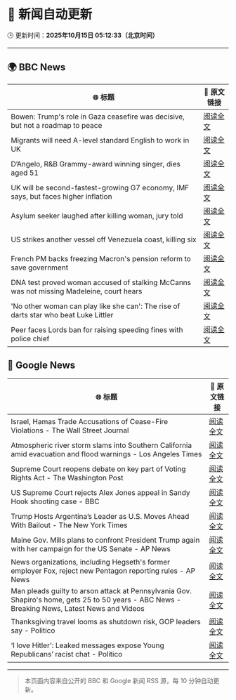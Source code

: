 # 🧠 新闻自动更新

🕒 更新时间：**2025年10月15日 05:12:33（北京时间）**

---

## 🌍 BBC News

| 🌐 标题 | 🔗 原文链接 |
|--------|-------------|
| Bowen: Trump's role in Gaza ceasefire was decisive, but not a roadmap to peace | [阅读全文](https://www.bbc.com/news/articles/ce86118q6ego?at_medium=RSS&at_campaign=rss) |
| Migrants will need A-level standard English to work in UK | [阅读全文](https://www.bbc.com/news/articles/c8679q0pe57o?at_medium=RSS&at_campaign=rss) |
| D’Angelo, R&B Grammy-award winning singer, dies aged 51 | [阅读全文](https://www.bbc.com/news/articles/cwynv40ly4vo?at_medium=RSS&at_campaign=rss) |
| UK will be second-fastest-growing G7 economy, IMF says, but faces higher inflation | [阅读全文](https://www.bbc.com/news/articles/cn092p27xn0o?at_medium=RSS&at_campaign=rss) |
| Asylum seeker laughed after killing woman, jury told | [阅读全文](https://www.bbc.com/news/articles/cwy902djzv2o?at_medium=RSS&at_campaign=rss) |
| US strikes another vessel off Venezuela coast, killing six | [阅读全文](https://www.bbc.com/news/articles/cg51625lmmgo?at_medium=RSS&at_campaign=rss) |
| French PM backs freezing Macron's pension reform to save government | [阅读全文](https://www.bbc.com/news/articles/crkldd02xg8o?at_medium=RSS&at_campaign=rss) |
| DNA test proved woman accused of stalking McCanns was not missing Madeleine, court hears | [阅读全文](https://www.bbc.com/news/articles/ckgk2g94ll0o?at_medium=RSS&at_campaign=rss) |
| 'No other woman can play like she can': The rise of darts star who beat Luke Littler | [阅读全文](https://www.bbc.com/sport/darts/articles/cy5qy49d04yo?at_medium=RSS&at_campaign=rss) |
| Peer faces Lords ban for raising speeding fines with police chief | [阅读全文](https://www.bbc.com/news/articles/c5y4558r5gko?at_medium=RSS&at_campaign=rss) |

## 📰 Google News

| 🌐 标题 | 🔗 原文链接 |
|--------|-------------|
| Israel, Hamas Trade Accusations of Cease-Fire Violations - The Wall Street Journal | [阅读全文](https://news.google.com/rss/articles/CBMipAFBVV95cUxNVS02MUZMc2daS1RsakYxSkdSemZ1OUdRUVlNT0JiX2p3UXZybG9sQXc1MzF2RGhrOWtnRjRGazdTTXQyWjNHeWtpa3diWDZJeXY5Uk9xMXhvVW1XYkJKQWY0MUduM2VfbUp0RDFVLTZEQTJFTmNPSkJ6NHpEQkFHNXI5S2tiMGgzeG1YaGVyOTZnNHRld1g3Z2gyMjl0OU5Ea2V1TQ?oc=5) |
| Atmospheric river storm slams into Southern California amid evacuation and flood warnings - Los Angeles Times | [阅读全文](https://news.google.com/rss/articles/CBMivAFBVV95cUxORFM3ZFVnSUh2azMtRGJKWVppSGtuMF80Y09mWGE3Tjd5a3hNeExyejVJRXpHaFB1bmwydVF3bEpJX3FPVTdLeGRNNVNEa3dkSEdwSWNBSkZOcXM3dEloeU1NUEwwcnQxbzZOWDBvVHQ0MG9TZWVrc0NLaW9HMFgxeVNraW0teGRDMC15Ui1oMDcwMkRYaXpaWDJISzc1YTNEWHdINlVoLUgtZUxkT1prdlpyVDM0b2VPSTRwRQ?oc=5) |
| Supreme Court reopens debate on key part of Voting Rights Act - The Washington Post | [阅读全文](https://news.google.com/rss/articles/CBMimwFBVV95cUxOZDU5dzRnRzBsRVJETlJkUnA0UmpfWWV4UlFJWmVYVy02SVVET2tMZzJ4eHp0WGxTUGdzRk9CUVFQMk5TRjl0cUM5VXM3WF9kTGdfUEFPUzlNSGNiekhyS0JjbG5aSTFDRHZZN1FMSXlUcXhZdGEwWVZUcHBwTUM5LW9JNks2WTRrQUIxdkJPb0F4OVRjbmZmUUxDSQ?oc=5) |
| US Supreme Court rejects Alex Jones appeal in Sandy Hook shooting case - BBC | [阅读全文](https://news.google.com/rss/articles/CBMiWkFVX3lxTE5ZbUVxMTU0bEpiSkxiaTRpWjVYSXRjZy1WUGxPeHJBWG50RnlGeEotOU83elR1Mll5U0lLMmFkZVFlTHFGcVB2Y3JLTlJwblF2Y1VYQ1QwYkVwZ9IBX0FVX3lxTE1DYXVJdlRKRDVyZUNxRnpKeTVNUEVaamhrZnRWU1JVNGtCNm5BSWdlaVNrbWxHbUNFLUxZNHB0d0k3OE1jRURiN0lscUpua1EwSGR6bUhSWHFKZmRmcHIw?oc=5) |
| Trump Hosts Argentina’s Leader as U.S. Moves Ahead With Bailout - The New York Times | [阅读全文](https://news.google.com/rss/articles/CBMiigFBVV95cUxORUROS25RbEY4bGZkamp4VlMyVG1Ma1Y3cThsaHFPN0dnWEZOdGdteHA0ejVBVmwtelNjeUdRNEo0RkNxU3F3RTB2RkZFT2E1V2hYbC0yU29kbnF5ekJqMnFzSVpuc2txVmlxX3hTSFdaVi1oaGJDSDFoZTVVQkdIVnJwQnlLdUdnb0E?oc=5) |
| Maine Gov. Mills plans to confront President Trump again with her campaign for the US Senate - AP News | [阅读全文](https://news.google.com/rss/articles/CBMilwFBVV95cUxNUFdIN2Y3STNWYWw4OU5IYV9SRWFIVUNFM1NCOUZ5MzNCUjc5c2VSNmN1MXhBZjhwQ3VOMmdObDQxU3hzUXg3N0J1cW9rOVJuX1RvQjlnV1M5ejdrODdmWXFEcHdZMFhwMXJwTVFmMjF5MlRMdlVQQWgtcFBSckZGcTZSS2dFa1Zuc2lSRkNqNUNXMmY5cnE0?oc=5) |
| News organizations, including Hegseth's former employer Fox, reject new Pentagon reporting rules - AP News | [阅读全文](https://news.google.com/rss/articles/CBMiugFBVV95cUxOd01kdUFZSzlQc19VWkozZ1VRREw0ZXJVN01mZmp6c093d3ZENzVCNVNyekZPUHhRUDRGakZQWGR6T29rNHdyclRzdDFwTWRiTVg3S3R1RjFTLVdmWFdZUVlFY3RNT1k3b2hpNjRMMUJHd05RaVFMdXVrUGlIbGp2a2Zha1lLaFZCRHpyb1VxcFdiNDJtOTJveS1CeTJQSjQyTkowZEM3cGlQYkhiVm9YSFR2MDFTX3g0d3c?oc=5) |
| Man pleads guilty to arson attack at Pennsylvania Gov. Shapiro's home, gets 25 to 50 years - ABC News - Breaking News, Latest News and Videos | [阅读全文](https://news.google.com/rss/articles/CBMinAFBVV95cUxOZ3hMYjFrR3RrN0dnOGt5WV9XUk51VTRDdGVtcHVwT1oycWpXUVhMc2hjdTJ2a1hvVDF5eVVCdFdmQUI2RHdtSlVScUt6VkItTm41dldwX1pLRjFIcGduaW1RS3NvdGtpR1dQYmNqSWg1RHFfc0VPeUdGTExrUldMaC1tRUlyd2NKVGZjUHJLT2RXRWtFSG5nS09UWlLSAaIBQVVfeXFMTjlNMVhZa2xJQzhwdjR5QlU4OHdtckJLVExnY0cweDlwMWs5RnFwUHY5TFVMZlUxYXd3R0F2Wi00MUhreDlMeWhzUDRrWXJ6dHBabG9pM3g3eGZzQVk5RTJaOGFNU210azZGYnl4cjRxUE5TektsTm5EQVFEbHo5dGkxYzNZdTRWR2tGNmZvMWJtRUk1VDN4Nk54bWJCYm9Xb0dn?oc=5) |
| Thanksgiving travel looms as shutdown risk, GOP leaders say - Politico | [阅读全文](https://news.google.com/rss/articles/CBMiwwFBVV95cUxPa2pNSXNYX1hDc3pERHZKdERBSnJJYlRfTVFQYXVSc25XTGFVN09TSTZURVoyMEcyWXlaTm92ZmdoclN0S0R2dGNvZzV0aGlyYjZHLVZGa0pwaU9KRjdlQ19LYTFxN1JRMDRTYWRTWUl6T1VxWmtOYXc2X2VDdnNScUM2aS11SXQ4Z2pMYXhULUd1Q1U2dnlsdk9ROURkMnQwMDlmYTNoYTBiNGFONGRuU3NrdjNZV0laOHRLQ0lyR0trOTQ?oc=5) |
| ‘I love Hitler’: Leaked messages expose Young Republicans’ racist chat - Politico | [阅读全文](https://news.google.com/rss/articles/CBMilgFBVV95cUxNYV9DUENBdlZlTkRERGJJMnpUdnhBaEcyTWdNTnBFTkVnZkdiQWhKV0lNRDU1dXg2dnh2c2ROMnNVbE1MWWI3U1VfbmlFa29QTXg4OEE1dU5lRENtMzl1LVh1RGlpYlRfMkRaZm5ITHZSclc3ZkZENVZ2cjJ2MUxGMzctalpFMzNtV1IydG5sci1IRzRmY0E?oc=5) |

---
> 本页面内容来自公开的 BBC 和 Google 新闻 RSS 源，每 10 分钟自动更新。